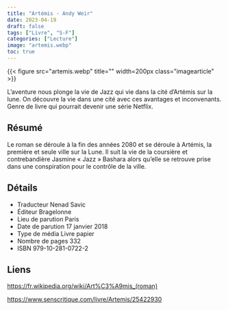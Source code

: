 ```yaml
---
title: "Artémis - Andy Weir"
date: 2023-04-19
draft: false
tags: ["Livre", "S-F"]
categories: ["Lecture"]
image: "artemis.webp"
toc: true
---
```

{{< figure src="artemis.webp" title="" width=200px class="imagearticle" >}}

L’aventure nous plonge la vie de Jazz qui vie dans la cité d’Artémis sur la lune. On découvre la vie dans une cité avec ces avantages et inconvenants.
Genre de livre qui pourrait devenir une série Netflix.

## Résumé 

Le roman se déroule à la fin des années 2080 et se déroule à Artémis, la première et seule ville sur la Lune. 
Il suit la vie de la coursière et contrebandière Jasmine « Jazz » Bashara alors qu’elle se retrouve prise dans une conspiration pour le contrôle de la ville.

## Détails

 - Traducteur Nenad Savic 
 - Éditeur Bragelonne
 - Lieu de parution Paris
 - Date de parution 17 janvier 2018
 - Type de média Livre papier
 - Nombre de pages 332
 - ISBN 979-10-281-0722-2

## Liens
https://fr.wikipedia.org/wiki/Art%C3%A9mis_(roman)

https://www.senscritique.com/livre/Artemis/25422930


